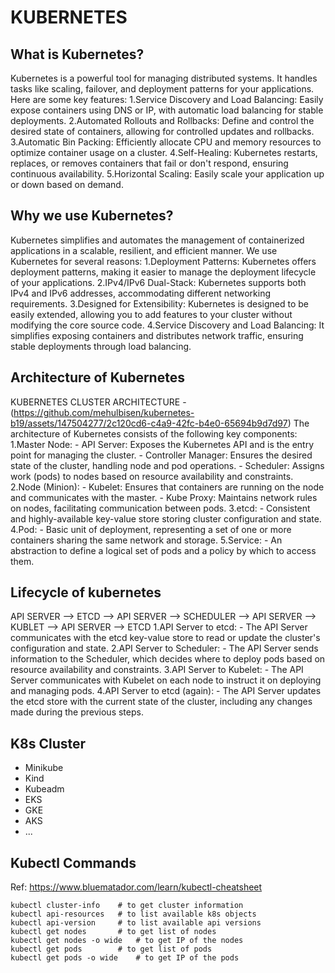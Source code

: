 # KUBERNETES

## What is Kubernetes?
Kubernetes is a powerful tool for managing distributed systems. It handles tasks like scaling, failover, and deployment patterns for your applications. 
Here are some key features:
1.Service Discovery and Load Balancing: Easily expose containers using DNS or IP, with automatic load balancing for stable deployments.
2.Automated Rollouts and Rollbacks: Define and control the desired state of containers, allowing for controlled updates and rollbacks.
3.Automatic Bin Packing: Efficiently allocate CPU and memory resources to optimize container usage on a cluster.
4.Self-Healing: Kubernetes restarts, replaces, or removes containers that fail or don't respond, ensuring continuous availability.
5.Horizontal Scaling: Easily scale your application up or down based on demand.

## Why we use Kubernetes?
 Kubernetes simplifies and automates the management of containerized applications in a scalable, resilient, and efficient manner.
 We use Kubernetes for several reasons:
 1.Deployment Patterns: Kubernetes offers deployment patterns, making it easier to manage the deployment lifecycle of your applications.
 2.IPv4/IPv6 Dual-Stack: Kubernetes supports both IPv4 and IPv6 addresses, accommodating different networking requirements.
 3.Designed for Extensibility: Kubernetes is designed to be easily extended, allowing you to add features to your cluster without modifying the core source code.
 4.Service Discovery and Load Balancing: It simplifies exposing containers and distributes network traffic, ensuring stable deployments through load balancing.

## Architecture of Kubernetes
KUBERNETES CLUSTER ARCHITECTURE - (https://github.com/mehulbisen/kubernetes-b19/assets/147504277/2c120cd6-c4a9-42fc-b4e0-65694b9d7d97)
The architecture of Kubernetes consists of the following key components:
1.Master Node:
    - API Server: Exposes the Kubernetes API and is the entry point for managing the cluster.
    - Controller Manager: Ensures the desired state of the cluster, handling node and pod operations.
    - Scheduler: Assigns work (pods) to nodes based on resource availability and constraints.
2.Node (Minion):
    - Kubelet: Ensures that containers are running on the node and communicates with the master.
    - Kube Proxy: Maintains network rules on nodes, facilitating communication between pods.
3.etcd:
    - Consistent and highly-available key-value store storing cluster configuration and state.
4.Pod:
    - Basic unit of deployment, representing a set of one or more containers sharing the same network and storage.
5.Service:
    - An abstraction to define a logical set of pods and a policy by which to access them.

## Lifecycle of kubernetes
API SERVER --> ETCD --> API SERVER --> SCHEDULER --> API SERVER --> KUBLET --> API SERVER --> ETCD
1.API Server to etcd:
    - The API Server communicates with the etcd key-value store to read or update the cluster's configuration and state.
2.API Server to Scheduler:
    - The API Server sends information to the Scheduler, which decides where to deploy pods based on resource availability and constraints.
3.API Server to Kubelet:
    - The API Server communicates with Kubelet on each node to instruct it on deploying and managing pods.
4.API Server to etcd (again):
     - The API Server updates the etcd store with the current state of the cluster, including any changes made during the previous steps.

## K8s Cluster
- Minikube
- Kind
- Kubeadm
- EKS
- GKE
- AKS
- ...

## Kubectl Commands
Ref: https://www.bluematador.com/learn/kubectl-cheatsheet

```shell
kubectl cluster-info    # to get cluster information
kubectl api-resources   # to list available k8s objects
kubectl api-version     # to list available api versions
kubectl get nodes       # to get list of nodes
kubectl get nodes -o wide   # to get IP of the nodes
kubectl get pods        # to get list of pods
kubectl get pods -o wide    # to get IP of the pods
```
